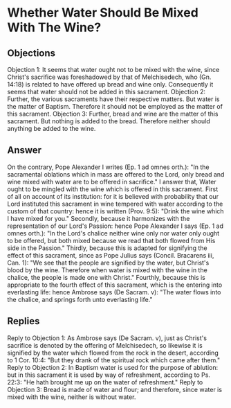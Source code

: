 # Whether Water Should Be Mixed With The Wine?
## Objections
Objection 1: It seems that water ought not to be mixed with the wine, since Christ's sacrifice was foreshadowed by that of Melchisedech, who (Gn. 14:18) is related to have offered up bread and wine only. Consequently it seems that water should not be added in this sacrament.
Objection 2: Further, the various sacraments have their respective matters. But water is the matter of Baptism. Therefore it should not be employed as the matter of this sacrament.
Objection 3: Further, bread and wine are the matter of this sacrament. But nothing is added to the bread. Therefore neither should anything be added to the wine.
## Answer
On the contrary, Pope Alexander I writes (Ep. 1 ad omnes orth.): "In the sacramental oblations which in mass are offered to the Lord, only bread and wine mixed with water are to be offered in sacrifice."
I answer that, Water ought to be mingled with the wine which is offered in this sacrament. First of all on account of its institution: for it is believed with probability that our Lord instituted this sacrament in wine tempered with water according to the custom of that country: hence it is written (Prov. 9:5): "Drink the wine which I have mixed for you." Secondly, because it harmonizes with the representation of our Lord's Passion: hence Pope Alexander I says (Ep. 1 ad omnes orth.): "In the Lord's chalice neither wine only nor water only ought to be offered, but both mixed because we read that both flowed from His side in the Passion." Thirdly, because this is adapted for signifying the effect of this sacrament, since as Pope Julius says (Concil. Bracarens iii, Can. 1): "We see that the people are signified by the water, but Christ's blood by the wine. Therefore when water is mixed with the wine in the chalice, the people is made one with Christ." Fourthly, because this is appropriate to the fourth effect of this sacrament, which is the entering into everlasting life: hence Ambrose says (De Sacram. v): "The water flows into the chalice, and springs forth unto everlasting life."
## Replies
Reply to Objection 1: As Ambrose says (De Sacram. v), just as Christ's sacrifice is denoted by the offering of Melchisedech, so likewise it is signified by the water which flowed from the rock in the desert, according to 1 Cor. 10:4: "But they drank of the spiritual rock which came after them."
Reply to Objection 2: In Baptism water is used for the purpose of ablution: but in this sacrament it is used by way of refreshment, according to Ps. 22:3: "He hath brought me up on the water of refreshment."
Reply to Objection 3: Bread is made of water and flour; and therefore, since water is mixed with the wine, neither is without water.
